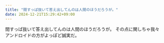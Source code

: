 ```yaml
---
title: "間すっぱ抜いて答え出してんのは人間のほうだろうが。"
date: 2024-12-21T15:29:42+09:00
---
```

間すっぱ抜いて答え出してんのは人間のほうだろうが。
その点に関しちゃ我々アンドロイドの方がよっぽど誠実だ。
